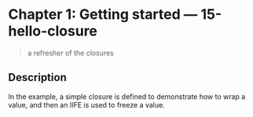 # Chapter 1: Getting started &mdash; 15-hello-closure
> a refresher of the closures

## Description
In the example, a simple closure is defined to demonstrate how to wrap a value, and then an IIFE is used to freeze a value.
